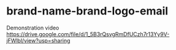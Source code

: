 # brand-name-brand-logo-email
Demonstration video
https://drive.google.com/file/d/1_5B3rQsvgRmDfUCzh7r13Yy9V-jFWlbl/view?usp=sharing
